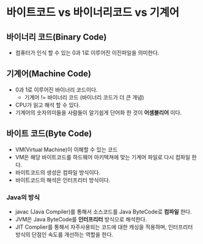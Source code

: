 # 바이트코드 vs 바이너리코드 vs 기계어

## 바이너리 코드(Binary Code)
- 컴퓨터가 인식 할 수 있는 0과 1로 이루어진 이진파일을 의미한다.

## 기계어(Machine Code)
- 0과 1로 이루어진 바이너리 코드이다.
  - 기계어 != 바이너리 코드 (바이너리 코드가 더 큰 개념)
- CPU가 읽고 해석 할 수 있다.
- 기계어의 숫자의미들을 사람들이 알기쉽게 단어화 한 것이 **어셈블리어** 이다.

## 바이트 코드(Byte Code)
- VM(Virtual Machine)이 이해할 수 있는 코드
- VM은 해당 바이트코드를 하드웨어 아키텍쳐에 맞는 기계어 파일로 다시 컴파일 한다.
- 바이트코드의 생성은 컴파일 방식이다.
- 바이트코드의 해석은 인터프리터 방식이다.

### Java의 방식
- javac (Java Compiler)를 통해서 소스코드를 Java ByteCode로 **컴파일** 한다.
- JVM은 Java ByteCode를 **인터프리터** 방식으로 해석한다.
- JIT Complier를 통해서 자주사용되는 코드에 대한 캐싱을 적용하며, 인터프리터 방식의 단점인 속도를 개선하는 역할을 한다.


